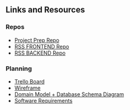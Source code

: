 ##  Links and Resources 

### Repos

- [Project Prep Repo](https://github.com/Code-Cellos/project-prep)
- [RSS FRONTEND Repo](https://github.com/Code-Cellos/rss-frontend)
- [RSS BACKEND Repo](https://github.com/Code-Cellos/rss-backend)

### Planning

- [Trello Board](https://trello.com/b/qvO2XL38)
- [Wireframe]()
- [Domain Model + Database Schema Diagram]()
- [Software Requirements]()
